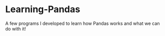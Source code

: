# Learning-Pandas
A few programs I developed to learn how Pandas works and what we can do with it!


